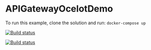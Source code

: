 # APIGatewayOcelotDemo

To run this example, clone the solution and run: ```docker-compose up```

[![Build status](https://ci.appveyor.com/api/projects/status/mddhauvmdtp9vyuo?svg=true)](https://ci.appveyor.com/project/thiagoloureiro/apigatewayocelotdemo)

[![Build status](https://ci.appveyor.com/api/projects/status/mddhauvmdtp9vyuo/branch/main?svg=true)](https://ci.appveyor.com/project/thiagoloureiro/apigatewayocelotdemo/branch/main)
